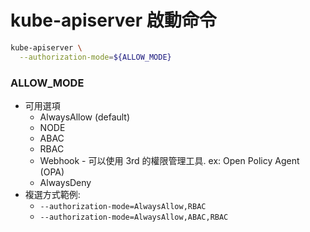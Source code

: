# kube-apiserver 啟動命令

```bash
kube-apiserver \
  --authorization-mode=${ALLOW_MODE}


```


### ALLOW_MODE

- 可用選項
  - AlwaysAllow (default)
  - NODE
  - ABAC
  - RBAC
  - Webhook - 可以使用 3rd 的權限管理工具. ex: Open Policy Agent (OPA)
  - AlwaysDeny
- 複選方式範例:
  - `--authorization-mode=AlwaysAllow,RBAC`
  - `--authorization-mode=AlwaysAllow,ABAC,RBAC`